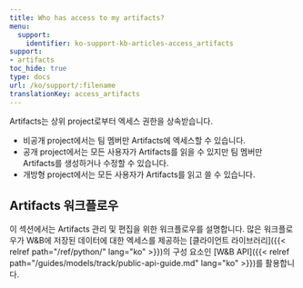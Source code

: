 ```yaml
---
title: Who has access to my artifacts?
menu:
  support:
    identifier: ko-support-kb-articles-access_artifacts
support:
- artifacts
toc_hide: true
type: docs
url: /ko/support/:filename
translationKey: access_artifacts
---
```

Artifacts는 상위 project로부터 엑세스 권한을 상속받습니다.

* 비공개 project에서는 팀 멤버만 Artifacts에 엑세스할 수 있습니다.
* 공개 project에서는 모든 사용자가 Artifacts를 읽을 수 있지만 팀 멤버만 Artifacts를 생성하거나 수정할 수 있습니다.
* 개방형 project에서는 모든 사용자가 Artifacts를 읽고 쓸 수 있습니다.

## Artifacts 워크플로우

이 섹션에서는 Artifacts 관리 및 편집을 위한 워크플로우를 설명합니다. 많은 워크플로우가 W&B에 저장된 데이터에 대한 엑세스를 제공하는 [클라이언트 라이브러리]({{< relref path="/ref/python/" lang="ko" >}})의 구성 요소인 [W&B API]({{< relref path="/guides/models/track/public-api-guide.md" lang="ko" >}})를 활용합니다.

